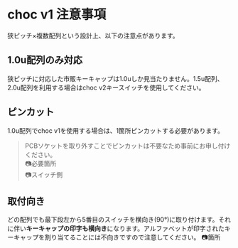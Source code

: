 # choc v1 注意事項  
狭ピッチ×複数配列という設計上、以下の注意点があります。  

## 1.0u配列のみ対応  
狭ピッチに対応した市販キーキャップは1.0uしか見当たりません。1.5u配列、2.0u配列を利用する場合はchoc v2キースイッチを使用してください。

## ピンカット
1.0u配列でchoc v1を使用する場合は、1箇所ピンカットする必要があります。
> PCBソケットを取り外すことでピンカットは不要なため事前にお申し付けください。  
📷必要箇所  
📷スイッチ側  

## 取付向き
どの配列でも最下段左から5番目のスイッチを横向き(90°)に取り付けます。それに伴い**キーキャップの印字も横向き**になります。アルファベットが印字されたキーキャップを割り当てることには不向きですので注意してください。
📷箇所